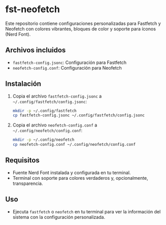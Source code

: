 # fst-neofetch

Este repositorio contiene configuraciones personalizadas para Fastfetch y Neofetch con colores vibrantes, bloques de color y soporte para íconos (Nerd Font).

## Archivos incluidos

- `fastfetch-config.jsonc`: Configuración para Fastfetch
- `neofetch-config.conf`: Configuración para Neofetch

## Instalación

1. Copia el archivo `fastfetch-config.jsonc` a `~/.config/fastfetch/config.jsonc`:
   ```sh
   mkdir -p ~/.config/fastfetch
   cp fastfetch-config.jsonc ~/.config/fastfetch/config.jsonc
   ```
2. Copia el archivo `neofetch-config.conf` a `~/.config/neofetch/config.conf`:
   ```sh
   mkdir -p ~/.config/neofetch
   cp neofetch-config.conf ~/.config/neofetch/config.conf
   ```

## Requisitos
- Fuente Nerd Font instalada y configurada en tu terminal.
- Terminal con soporte para colores verdaderos y, opcionalmente, transparencia.

## Uso
- Ejecuta `fastfetch` o `neofetch` en tu terminal para ver la información del sistema con la configuración personalizada.